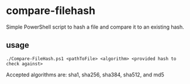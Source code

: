 # compare-filehash
Simple PowerShell script to hash a file and compare it to an existing hash.

## usage
```./Compare-FileHash.ps1 <pathToFile> <algorithm> <provided hash to check against>```

Accepted algorithms are: sha1, sha256, sha384, sha512, and md5
